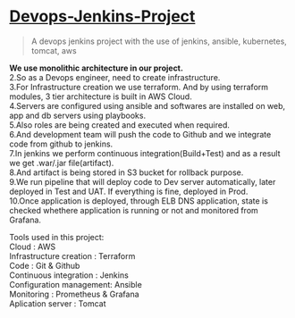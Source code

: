 # [Devops-Jenkins-Project](https://github.com/Lakshmi1799/Devops-Jenkins-Project.git)

> A devops jenkins project with the use of jenkins, ansible, kubernetes, tomcat, aws



**We use monolithic architecture in our project.**  
2.So as a Devops engineer, need to create infrastructure.     
3.For Infrastructure creation we use terraform. And by using terraform modules, 3 tier architecture is built in AWS Cloud.   
4.Servers are configured using ansible and softwares are installed on web, app and db servers using playbooks.  
5.Also roles are being created and executed when required.      
6.And development team will push the code to Github and we integrate code from github to jenkins.    
7.In jenkins we perform continuous integration(Build+Test) and as a result we get .war/.jar file(artifact).   
8.And artifact is being stored in S3 bucket for rollback purpose.  
9.We run pipeline that will deploy code to Dev server automatically, later deployed in Test and UAT. If everything is fine, deployed in Prod.  
10.Once application is deployed, through ELB DNS application, state is checked whethere application is running or not and monitored from Grafana.  
  
Tools used in this project:  
Cloud 	                : AWS    
Infrastructure creation : Terraform     
Code	                  : Git & Github      
Continuous integration  : Jenkins      
Configuration management: Ansible      
Monitoring	            : Prometheus & Grafana     
Aplication server       : Tomcat      

